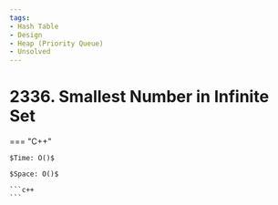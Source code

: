 ```yaml
---
tags:
- Hash Table
- Design
- Heap (Priority Queue)
- Unsolved
---
```



# 2336. Smallest Number in Infinite Set

=== "C++"

    $Time: O()$

    $Space: O()$

    ```c++
    ```